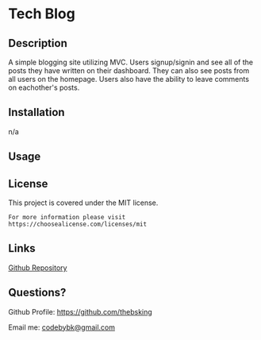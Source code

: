# Tech Blog

## Description
  A simple blogging site utilizing MVC. Users signup/signin and see all of the posts they have written on their dashboard. They can also see posts from all users on the homepage. Users also have the ability to leave comments on eachother's posts.  


## Installation 
  n/a

## Usage
  

## License
  This project is covered under the MIT license.
 
    For more information please visit https://choosealicense.com/licenses/mit
## Links

  [Github Repository](https://github.com/thebsking/tech-blog)
  
  
## Questions?
  Github Profile: https://github.com/thebsking 

  Email me: [codebybk@gmail.com](mailto:codebybk@gmail.com)
